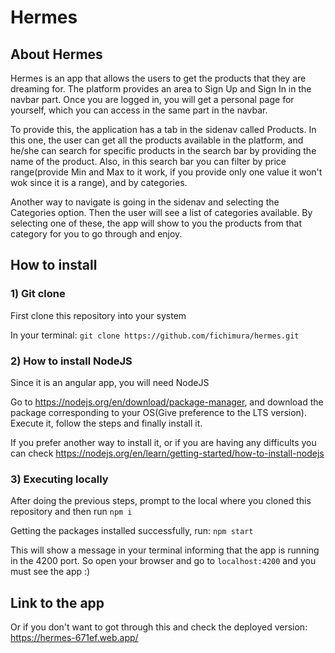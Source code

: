 # Hermes

## About Hermes

Hermes is an app that allows the users to get the products that they are dreaming for. The platform provides an area to Sign Up and Sign In in the navbar part. Once you are logged in, you will get a personal page for yourself, which you can access in the same part in the navbar.

To provide this, the application has a tab in the sidenav called Products. In this one, the user can get all the products available in the platform, and he/she can search for specific products in the search bar by providing the name of the product. Also, in this search bar you can filter by price range(provide Min and Max to it work, if you provide only one value it won't wok since it is a range), and by categories.

Another way to navigate is going in the sidenav and selecting the Categories option. Then the user will see a list of categories available. By selecting one of these, the app will show to you the products from that category for you to go through and enjoy.

## How to install

### 1) Git clone
First clone this repository into your system

In your terminal:
```git clone https://github.com/fichimura/hermes.git```


### 2) How to install NodeJS
Since it is an angular app, you will need NodeJS

Go to https://nodejs.org/en/download/package-manager, and download the package corresponding to your OS(Give preference to the LTS version). Execute it, follow the steps and finally install it.

If you prefer another way to install it, or if you are having any difficults you can check https://nodejs.org/en/learn/getting-started/how-to-install-nodejs

### 3) Executing locally
After doing the previous steps, prompt to the local where you cloned this repository and then run ```npm i```

Getting the packages installed successfully, run: ```npm start```

This will show a message in your terminal informing that the app is running in the 4200 port. So open your browser and go to ```localhost:4200``` and you must see the app :)

## Link to the app
Or if you don't want to got through this and check the deployed version:
https://hermes-671ef.web.app/

